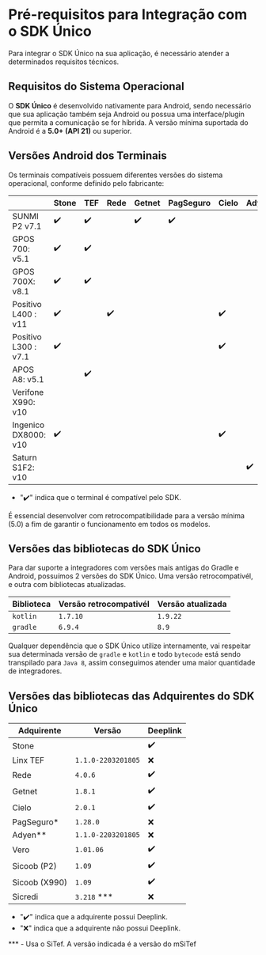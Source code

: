 # Pré-requisitos para Integração com o SDK Único

Para integrar o SDK Único na sua aplicação, é necessário atender a determinados requisitos técnicos.

## Requisitos do Sistema Operacional

O **SDK Único** é desenvolvido nativamente para Android, sendo necessário que sua aplicação também seja Android ou possua uma interface/plugin que permita a comunicação se for híbrida. A versão mínima suportada do Android é a **5.0+ (API 21)** ou superior.

## Versões Android dos Terminais

Os terminais compatíveis possuem diferentes versões do sistema operacional, conforme definido pelo fabricante:


|                      |  Stone     |      TEF        | Rede      | Getnet    | PagSeguro | Cielo  | Adyen | Vero | Sicoob | Sicredi |
|----------------------|------------|-----------------|-----------|-----------|-----------|--------|-------|------|--------|--------|
| SUNMI P2  v7.1       |     ✔️      |        ✔️        |           |     ✔️     |      ✔️    |        |       |  ✔️   |   ✔️    |        |
| GPOS 700: v5.1       |     ✔️      |        ✔️        |           |           |           |        |       |  ✔️   |        |        |
| GPOS 700X: v8.1      |     ✔️      |        ✔️        |           |           |           |        |       |      |        |        |
| Positivo L400 : v11  |     ✔️      |                 |     ✔️     |           |           |   ✔️    |       |      |        |        |
| Positivo L300 : v7.1 |     ✔️      |                 |           |           |           |   ✔️    |       |  ✔️   |        |        |
| APOS A8: v5.1        |            |        ✔️        |           |           |           |        |       |      |        |        |
| Verifone X990: v10   |            |                 |           |           |           |        |       |      |   ✔️    |        |
| Ingenico DX8000: v10 |     ✔️      |                 |           |           |           |   ✔️    |       |      |   ✔️    |   ✔️    |
| Saturn S1F2: v10     |            |                 |           |           |           |        |   ✔️   |      |        |        |

- "✔️" indica que o terminal é compatível pelo SDK.

É essencial desenvolver com retrocompatibilidade para a versão mínima (5.0) a fim de garantir o funcionamento em todos os modelos.

## Versões das bibliotecas do SDK Único

Para dar suporte a integradores com versões mais antigas do Gradle e Android, possuímos 2 versões do SDK Único. 
Uma versão retrocompativél, e outra com bibliotecas atualizadas.


|  Biblioteca          | Versão retrocompativél | Versão atualizada |
|----------------------|------------------------|-------------------|
| `kotlin`             | `1.7.10`               | `1.9.22`          |
| `gradle`             | `6.9.4`                | `8.9`             |


Qualquer dependência que o SDK Único utilize internamente, vai respeitar sua determinada versão de `gradle` e `kotlin` e todo `bytecode` está sendo transpilado para `Java 8`, assim conseguimos atender uma maior quantidade de integradores.


## Versões das bibliotecas das Adquirentes do SDK Único


|  Adquirente          | Versão            |   Deeplink    |
|----------------------|-------------------|---------------|
| Stone                |                   |     ✔️         |
| Linx TEF             | `1.1.0-2203201805`|     ❌        |
| Rede                 | `4.0.6`           |     ✔️         |
| Getnet               | `1.8.1`           |     ✔️         |
| Cielo                | `2.0.1`           |     ✔️         |
| PagSeguro*           | `1.28.0`          |    ❌         |
| Adyen**              | `1.1.0-2203201805`|    ❌         |
| Vero                 | `1.01.06`         |     ✔️         |
| Sicoob (P2)          | `1.09`            |     ✔️         |
| Sicoob (X990)        | `1.09`            |     ✔️         |
| Sicredi              | `3.218` ***       |     ❌         |

- "✔️" indica que a adquirente possui Deeplink.
- "❌" indica que a adquirente não possui Deeplink.

*** - Usa o SiTef. A versão indicada é a versão do mSiTef

